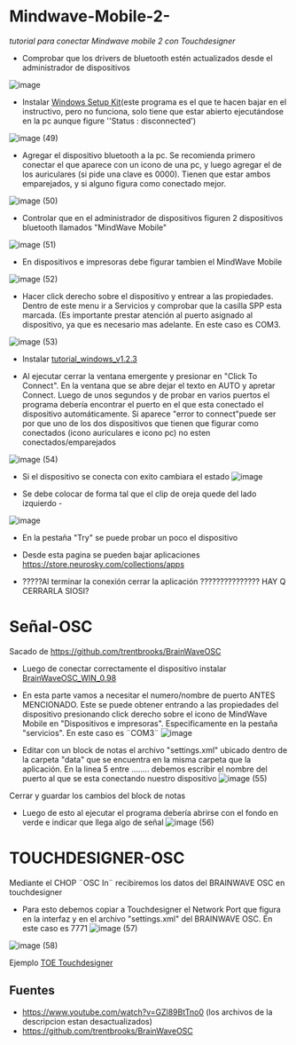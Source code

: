 # Mindwave-Mobile-2-   
*tutorial para conectar Mindwave mobile 2 con Touchdesigner*



- Comprobar que los drivers de bluetooth estén actualizados desde el administrador de dispositivos

![image](https://user-images.githubusercontent.com/48781895/183589708-47ab1611-b2b4-4a26-a764-3fc83cc50013.png)


- Instalar  [Windows Setup Kit](https://github.com/guidoxmartina/Mindwave-Mobile-2-/blob/1dfc80b88b1585eadc679c6b979f9c9bac5b6eb6/Windows%20Setup%20Kit.zip)(este programa es el que te hacen bajar en el instructivo, pero no funciona, solo tiene que estar abierto ejecutándose en la pc aunque figure ''Status : disconnected')

![image (49)](https://user-images.githubusercontent.com/48781895/183589820-d006e0ec-ead7-4ac5-a2e3-ca8da9079080.png)


- Agregar el dispositivo bluetooth a la pc. Se recomienda primero conectar el que aparece con un icono de una pc, y luego agregar el de los auriculares (si pide una clave es 0000). Tienen que estar ambos emparejados, y si alguno figura como conectado mejor.

![image (50)](https://user-images.githubusercontent.com/48781895/183590470-91d2d121-613b-433a-891c-d74eee28df17.png)


- Controlar que en el administrador de dispositivos figuren 2 dispositivos bluetooth llamados "MindWave Mobile"

![image (51)](https://user-images.githubusercontent.com/48781895/183590677-d3598380-7605-4a40-a4c5-74d77783aac9.png)


- En dispositivos e impresoras debe figurar tambien el MindWave Mobile

![image (52)](https://user-images.githubusercontent.com/48781895/183590866-825d73be-b6ce-499e-99b2-b9ea3b5a1ef8.png)


- Hacer click derecho sobre el dispositivo y entrear a las propiedades. Dentro de este menu ir a Servicios y comprobar que la casilla SPP esta marcada. (Es importante prestar atención al puerto asignado al dispositivo, ya que es necesario mas adelante.
 En este caso es COM3.
 
 ![image (53)](https://user-images.githubusercontent.com/48781895/183590960-04b821c0-a329-4460-9225-2d912fa59299.png)

- Instalar [tutorial_windows_v1.2.3](https://github.com/guidoxmartina/Mindwave-Mobile-2-/blob/1dfc80b88b1585eadc679c6b979f9c9bac5b6eb6/tutorial_windows_v1.2.3.zip)
 
 - Al ejecutar cerrar la ventana emergente y presionar en "Click To Connect". En la ventana que se abre dejar el texto en AUTO y apretar Connect. Luego de unos segundos y de probar en varios puertos el programa debería encontrar el puerto en el que esta conectado el dispositivo automáticamente. Si aparece "error to connect"puede ser por que uno de los dos dispositivos que tienen que figurar como conectados (icono auriculares e icono pc) no esten conectados/emparejados
 
 ![image (54)](https://user-images.githubusercontent.com/48781895/183591075-95f5dfe9-645b-4b84-8979-794cc2598c22.png)
 
 - Si el dispositivo se conecta con exito cambiara el estado
![image](https://user-images.githubusercontent.com/48781895/183591675-01c1e05c-d21b-4d79-b597-c75bbb34dab1.png)
 
- Se debe colocar de forma tal que el clip de oreja quede del lado izquierdo -

![image](https://user-images.githubusercontent.com/48781895/183591928-7342cee2-531f-4ceb-8d4e-5f28b9a9f3ea.png)

- En la pestaña "Try" se puede probar un poco el dispositivo
- Desde esta pagina se pueden bajar aplicaciones  https://store.neurosky.com/collections/apps

- ?????Al terminar la conexión cerrar la aplicación ???????????????
HAY Q CERRARLA SIOSI?


# Señal-OSC
Sacado de https://github.com/trentbrooks/BrainWaveOSC

- Luego de conectar correctamente el dispositivo instalar [BrainWaveOSC_WIN_0.98](https://github.com/guidoxmartina/Mindwave-Mobile-2-/blob/1dfc80b88b1585eadc679c6b979f9c9bac5b6eb6/BrainWaveOSC_WIN_0.98.zip)

- En esta parte vamos a necesitar el numero/nombre de puerto ANTES MENCIONADO. Este se puede obtener entrando a las propiedades del dispositivo presionando click derecho sobre el icono de MindWave Mobile en "Dispositivos e impresoras". Especificamente en la pestaña "servicios". En este caso es ¨COM3¨
![image](https://user-images.githubusercontent.com/48781895/183592634-fd82ed95-eb92-45dd-beaa-31d818f69662.png)

- Editar con un block de notas el archivo "settings.xml" ubicado dentro de la carpeta "data" que se encuentra en la misma carpeta que la aplicación.
En la linea 5 entre <value>........<value> debemos escribir el nombre del puerto al que se esta conectando nuestro dispositivo
![image (55)](https://user-images.githubusercontent.com/48781895/183592737-5d043d61-539b-444b-851c-8e04a2cea9cc.png)

Cerrar y guardar los cambios del block de notas

- Luego de esto al ejecutar el programa debería abrirse con el fondo en verde e indicar que llega algo de señal
![image (56)](https://user-images.githubusercontent.com/48781895/183592825-f7408a60-f37b-4af0-931c-6978b6bf8cc8.png)

# TOUCHDESIGNER-OSC
Mediante el CHOP ¨OSC In¨ recibiremos los datos del BRAINWAVE OSC en touchdesigner

- Para esto debemos copiar a Touchdesigner el Network Port que figura en la interfaz y en el archivo "settings.xml" del BRAINWAVE OSC. En este caso es 7771
![image (57)](https://user-images.githubusercontent.com/48781895/183593018-d40d9b63-2d27-4a71-aad8-a5b480999550.png)

![image (58)](https://user-images.githubusercontent.com/48781895/183593043-8feb1330-1151-4034-8cbb-5ebba4376957.png)

Ejemplo [TOE Touchdesigner](https://github.com/guidoxmartina/Mindwave-Mobile-2-/blob/main/Neuro-Touchdesigner.toe)


## Fuentes
- https://www.youtube.com/watch?v=GZl89BtTno0 (los archivos de la descripcion estan desactualizados)
- https://github.com/trentbrooks/BrainWaveOSC
